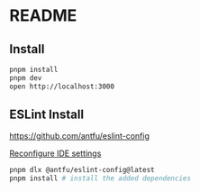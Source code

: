 # README

## Install

```bash
pnpm install
pnpm dev
open http://localhost:3000
```

## ESLint Install

<https://github.com/antfu/eslint-config>

[Reconfigure IDE settings](https://github.com/antfu/eslint-config?tab=readme-ov-file#ide-support-auto-fix-on-save)

```bash
pnpm dlx @antfu/eslint-config@latest
pnpm install # install the added dependencies
```
